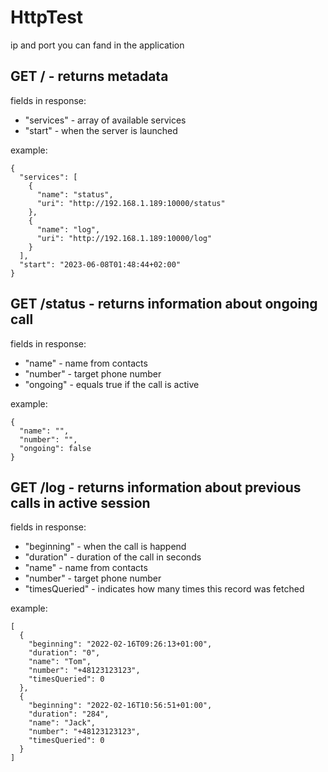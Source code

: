 # HttpTest

ip and port you can fand in the application

## GET / - returns metadata

fields in response:
- "services" - array of available services
- "start" - when the server is launched

example:
```
{
  "services": [
    {
      "name": "status",
      "uri": "http://192.168.1.189:10000/status"
    },
    {
      "name": "log",
      "uri": "http://192.168.1.189:10000/log"
    }
  ],
  "start": "2023-06-08T01:48:44+02:00"
}
```

## GET /status - returns information about ongoing call

fields in response:
- "name" - name from contacts
- "number" - target phone number
- "ongoing" - equals true if the call is active

example:
```
{
  "name": "",
  "number": "",
  "ongoing": false
}
```

## GET /log - returns information about previous calls in active session

fields in response:
- "beginning" - when the call is happend
- "duration" - duration of the call in seconds
- "name" - name from contacts
- "number" - target phone number
- "timesQueried" - indicates how many times this record was fetched

example:
```
[
  {
    "beginning": "2022-02-16T09:26:13+01:00",
    "duration": "0",
    "name": "Tom",
    "number": "+48123123123",
    "timesQueried": 0
  },
  {
    "beginning": "2022-02-16T10:56:51+01:00",
    "duration": "284",
    "name": "Jack",
    "number": "+48123123123",
    "timesQueried": 0
  }
]
```
